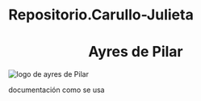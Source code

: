 # Repositorio.Carullo-Julieta

<h1 align="center"> Ayres de Pilar </h1>


![logo de ayres de Pilar](https://github.com/julietacarullo/Repositorio.Carullo-Julieta/assets/77285570/31672ed3-99ad-4f94-8d21-4a0517403ce4)



documentación
como se usa
